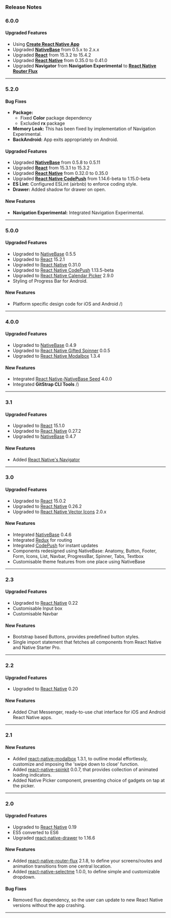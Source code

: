 ### Release Notes

### 6.0.0

#### Upgraded Features

*   Using [**Create React Native App**](https://github.com/react-community/create-react-native-app)
*   Upgraded [**NativeBase**](https://github.com/GeekyAnts/NativeBase) from 0.5.x to 2.x.x
*   Upgraded [**React**](https://facebook.github.io/react/) from 15.3.2 to 15.4.2
*   Upgraded [**React Native**](https://github.com/facebook/react-native) from 0.35.0 to 0.41.0
*   Upgraded **Navigator** from **Navigation Experimental** to [**React Native Router Flux**](https://github.com/aksonov/react-native-router-flux)

* * *


### 5.2.0

#### Bug Fixes

*   **Package:**
    *   Fixed **Color** package dependency
    *   Excluded **rx** package
*   **Memory Leak:** This has been fixed by implementation of Navigation Experimental.
*   **BackAndroid:** App exits appropriately on Android.

#### Upgraded Features

*   Upgraded [**NativeBase**](https://github.com/GeekyAnts/NativeBase) from 0.5.8 to 0.5.11
*   Upgraded [**React**](https://facebook.github.io/react/) from 15.3.1 to 15.3.2
*   Upgraded [**React Native**](https://github.com/facebook/react-native) from 0.32.0 to 0.35.0
*   Upgraded [**React Native CodePush**](https://github.com/Microsoft/react-native-code-push) from 1.14.6-beta to 1.15.0-beta
*   **ES Lint:** Configured ESLint (airbnb) to enforce coding style.
*   **Drawer:** Added shadow for drawer on open.

#### New Features

*   **Navigation Experimental:** Integrated Navigation Experimental.

* * *

### 5.0.0

#### Upgraded Features

*   Upgraded to [NativeBase](https://github.com/GeekyAnts/NativeBase) 0.5.5
*   Upgraded to [React](https://facebook.github.io/react/) 15.2.1
*   Upgraded to [React Native](https://github.com/facebook/react-native) 0.31.0
*   Upgraded to [React Native CodePush](https://github.com/Microsoft/react-native-code-push) 1.13.5-beta
*   Upgraded to [React Native Calendar Picker](https://github.com/stephy/CalendarPicker) 2.9.0
*   Styling of Progress Bar for Android.

#### New Features

*   Platform specific design code for iOS and Android
/)

* * *

### 4.0.0

#### Upgraded Features

*   Upgraded to [NativeBase](https://github.com/GeekyAnts/NativeBase) 0.4.9
*   Upgraded to [React Native Gifted Spinner](https://github.com/FaridSafi/react-native-gifted-spinner) 0.0.5
*   Upgraded to [React Native Modalbox](https://github.com/maxs15/react-native-modalbox) 1.3.4

#### New Features

*   Integrated [React Native-NativeBase Seed](https://github.com/GeekyAnts/react-native-native-base-seed) 4.0.0
*   Integrated **GitStrap CLI Tools**
/)

* * *

### 3.1

#### Upgraded Features

*   Upgraded to [React](https://facebook.github.io/react/) 15.1.0
*   Upgraded to [React Native](https://facebook.github.io/react-native/) 0.27.2
*   Upgraded to [NativeBase](http://nativebase.io/docs/v0.4.6/) 0.4.7

#### New Features

*   Added [React Native's Navigator](https://facebook.github.io/react-native/docs/navigator.html)


* * *

### 3.0

#### Upgraded Features

*   Upgraded to [React](https://facebook.github.io/react/) 15.0.2
*   Upgraded to [React Native](https://facebook.github.io/react-native/) 0.26.2
*   Upgraded to [React Native Vector Icons](https://github.com/oblador/react-native-vector-icons) 2.0.x

#### New Features

*   Integrated [NativeBase](http://nativebase.io/docs/v0.4.6/) 0.4.6
*   Integrated [Redux](http://redux.js.org/) for routing
*   Integrated [CodePush](https://github.com/Microsoft/react-native-code-push) for instant updates
*   Components redesigned using NativeBase: Anatomy, Button, Footer, Form, Icons, List, Navbar, ProgressBar, Spinner, Tabs, Textbox
*   Customisable theme features from one place using NativeBase


* * *

### 2.3

#### Upgraded Features

*   Upgraded to [React Native](https://facebook.github.io/react-native/) 0.22
*   Customisable Input box
*   Customisable Navbar

#### New Features

*   Bootstrap based Buttons, provides predefined button styles.
*   Single import statement that fetches all components from React Native and Native Starter Pro.


* * *

### 2.2

#### Upgraded Features

*   Upgraded to [React Native](https://facebook.github.io/react-native/) 0.20

#### New Features

*   Added Chat Messenger, ready-to-use chat interface for iOS and Android React Native apps.


* * *

### 2.1

#### New Features

*   Added [react-native-modalbox](https://github.com/maxs15/react-native-modalbox) 1.3.1, to outline modal effortlessly, customize and imposing the 'swipe down to close' function.
*   Added [react-native-spinkit](https://github.com/maxs15/react-native-spinkit) 0.0.7, that provides collection of animated loading indicators.
*   Added Native Picker component, presenting choice of gadgets on tap at the picker.


* * *

### 2.0

#### Upgraded Features

*   Upgraded to [React Native](https://facebook.github.io/react-native/) 0.19
*   ES5 converted to ES6
*   Upgraded [react-native-drawer](https://github.com/root-two/react-native-drawer) to 1.16.6

#### New Features

*   Added [react-native-router-flux](https://github.com/aksonov/react-native-router-flux) 2.1.8, to define your screens/routes and animation transitions from one central location.
*   Added [react-native-selectme](https://www.npmjs.com/package/react-native-selectme) 1.0.0, to define simple and customizable dropdown.

#### Bug Fixes

*   Removed flux dependency, so the user can update to new React Native versions without the app crashing.


* * *

